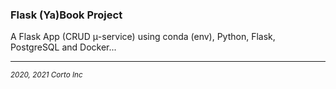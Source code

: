 ### Flask (Ya)Book Project

  A Flask App (CRUD μ-service) using conda (env), Python, Flask, PostgreSQL and Docker...


<hr />

<p><sub><em>2020, 2021 Corto Inc</sub></em></p>
